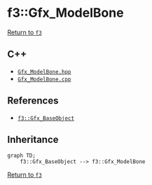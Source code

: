 # f3::Gfx_ModelBone

[Return to `f3`](/docs/f3.md)

## C++

- [`Gfx_ModelBone.hpp`](/src/f3/Gfx_ModelBone.hpp)
- [`Gfx_ModelBone.cpp`](/src/f3/Gfx_ModelBone.cpp)

## References

- [`f3::Gfx_BaseObject`](/docs/f3/Gfx_BaseObject.md)

## Inheritance

```mermaid
graph TD;
    f3::Gfx_BaseObject --> f3::Gfx_ModelBone
```

[Return to `f3`](/docs/f3.md)